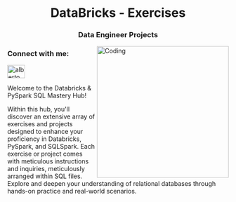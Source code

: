 <h1 align="center"> DataBricks - Exercises</h1>
<h3 align="center"> Data Engineer Projects </h3>
<img align="right" alt="Coding" width="300" src="https://media.giphy.com/media/zAvKzxqXqePOtvQSuJ/giphy.gif">


<h3 align="left">Connect with me:</h3>
<p align="left">
  <a href="https://www.linkedin.com/in/alberto-ojeda-02174b219/" target="_blank">
    <img align="center" src="https://raw.githubusercontent.com/rahuldkjain/github-profile-readme-generator/master/src/images/icons/Social/linked-in-alt.svg" alt="alberto ojeda" height="30" width="40" />
  </a>
</p>


Welcome to the Databricks & PySpark SQL Mastery Hub!

Within this hub, you'll discover an extensive array of exercises and projects designed to enhance your proficiency in Databricks, PySpark, and SQLSpark. Each exercise or project comes with meticulous instructions and inquiries, meticulously arranged within SQL files. Explore and deepen your understanding of relational databases through hands-on practice and real-world scenarios.


